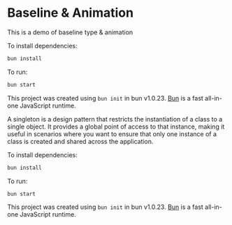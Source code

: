 # Baseline & Animation

This is a demo of baseline type & animation

To install dependencies:

```bash
bun install
```

To run:

```bash
bun start
```

This project was created using `bun init` in bun v1.0.23. [Bun](https://bun.sh) is a fast all-in-one JavaScript runtime.

A singleton is a design pattern that restricts the instantiation of a class to a single object. It provides a global point of access to that instance, making it useful in scenarios where you want to ensure that only one instance of a class is created and shared across the application.

To install dependencies:

```bash
bun install
```

To run:

```bash
bun start
```

This project was created using `bun init` in bun v1.0.23. [Bun](https://bun.sh) is a fast all-in-one JavaScript runtime.
